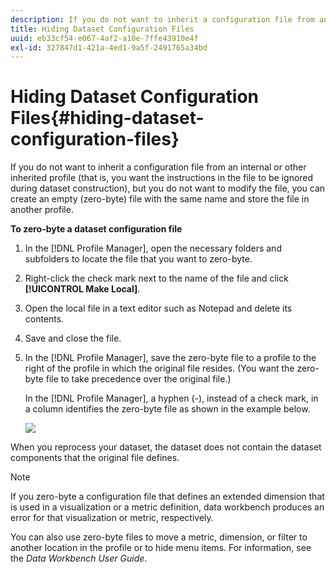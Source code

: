 ```yaml
---
description: If you do not want to inherit a configuration file from an internal or other inherited profile (that is, you want the instructions in the file to be ignored during dataset construction), but you do not want to modify the file, you can create an empty (zero-byte) file with the same name and store the file in another profile.
title: Hiding Dataset Configuration Files
uuid: eb33cf54-e067-4af2-a10e-7ffe43910e4f
exl-id: 327847d1-421a-4ed1-9a5f-2491765a34bd
---
```

# Hiding Dataset Configuration Files{#hiding-dataset-configuration-files}

If you do not want to inherit a configuration file from an internal or other inherited profile (that is, you want the instructions in the file to be ignored during dataset construction), but you do not want to modify the file, you can create an empty (zero-byte) file with the same name and store the file in another profile.

**To zero-byte a dataset configuration file** 

1. In the [!DNL Profile Manager], open the necessary folders and subfolders to locate the file that you want to zero-byte.
1. Right-click the check mark next to the name of the file and click **[!UICONTROL Make Local]**.
1. Open the local file in a text editor such as Notepad and delete its contents.
1. Save and close the file.
1. In the [!DNL Profile Manager], save the zero-byte file to a profile to the right of the profile in which the original file resides. (You want the zero-byte file to take precedence over the original file.)

   In the [!DNL Profile Manager], a hyphen (-), instead of a check mark, in a column identifies the zero-byte file as shown in the example below.

   ![](assets/vis_ProfileManager_ZeroByteFile.png)

When you reprocess your dataset, the dataset does not contain the dataset components that the original file defines.

>[!NOTE]
>
>If you zero-byte a configuration file that defines an extended dimension that is used in a visualization or a metric definition, data workbench produces an error for that visualization or metric, respectively.

You can also use zero-byte files to move a metric, dimension, or filter to another location in the profile or to hide menu items. For information, see the *Data Workbench User Guide*.
